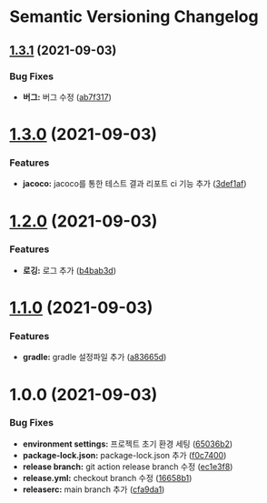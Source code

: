 # Semantic Versioning Changelog

## [1.3.1](https://github.com/kihyun-yang/convention-template/compare/v1.3.0...v1.3.1) (2021-09-03)


### Bug Fixes

* **버그:** 버그 수정 ([ab7f317](https://github.com/kihyun-yang/convention-template/commit/ab7f31775325bcf87c53a93f99e533845f8a0b78))

# [1.3.0](https://github.com/kihyun-yang/convention-template/compare/v1.2.0...v1.3.0) (2021-09-03)


### Features

* **jacoco:** jacoco를 통한 테스트 결과 리포트 ci 기능 추가 ([3def1af](https://github.com/kihyun-yang/convention-template/commit/3def1af65b14c97d332e9306a9f644e874cd8d77))

# [1.2.0](https://github.com/kihyun-yang/convention-template/compare/v1.1.0...v1.2.0) (2021-09-03)


### Features

* **로깅:** 로그 추가 ([b4bab3d](https://github.com/kihyun-yang/convention-template/commit/b4bab3dc5db587885cf1f22fd7b64f6630726c68))

# [1.1.0](https://github.com/kihyun-yang/convention-template/compare/v1.0.0...v1.1.0) (2021-09-03)


### Features

* **gradle:** gradle 설정파일 추가 ([a83665d](https://github.com/kihyun-yang/convention-template/commit/a83665d425fae56115ceec22266f30ce7f22b304))

# 1.0.0 (2021-09-03)


### Bug Fixes

* **environment settings:** 프로젝트 초기 환경 세팅 ([65036b2](https://github.com/kihyun-yang/convention-template/commit/65036b2c62c32961764dc1ac4c7902adeb5b2721))
* **package-lock.json:** package-lock.json 추가 ([f0c7400](https://github.com/kihyun-yang/convention-template/commit/f0c7400e943bc5e314ee7e2e776b4e4942dc0e30))
* **release branch:** git action release branch 수정 ([ec1e3f8](https://github.com/kihyun-yang/convention-template/commit/ec1e3f8763d13ca92121bd1c27e418c20ed93fe5))
* **release.yml:** checkout branch 수정 ([16658b1](https://github.com/kihyun-yang/convention-template/commit/16658b195432ae7a28d15ca2ea581b5ee95835d9))
* **releaserc:** main branch 추가 ([cfa9da1](https://github.com/kihyun-yang/convention-template/commit/cfa9da13c521f204c8239058dae9df66d50f5b14))
